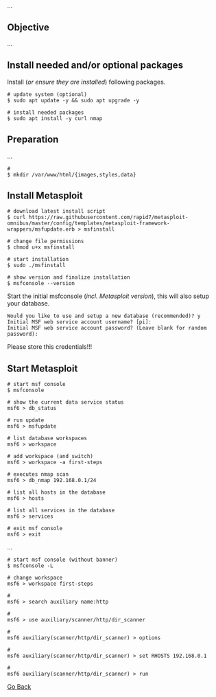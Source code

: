 #

...

## Objective

...

## Install needed and/or optional packages

Install (_or ensure they are installed_) following packages.

```shell
# update system (optional)
$ sudo apt update -y && sudo apt upgrade -y

# install needed packages
$ sudo apt install -y curl nmap
```

## Preparation

...

```shell
#
$ mkdir /var/www/html/{images,styles,data}
```

## Install Metasploit

```shell
# download latest install script
$ curl https://raw.githubusercontent.com/rapid7/metasploit-omnibus/master/config/templates/metasploit-framework-wrappers/msfupdate.erb > msfinstall

# change file permissions
$ chmod u+x msfinstall

# start installation
$ sudo ./msfinstall

# show version and finalize installation
$ msfconsole --version
```

Start the initial msfconsole (_incl. Metasploit version_), this will also setup your database.

```
Would you like to use and setup a new database (recommended)? y
Initial MSF web service account username? [pi]:
Initial MSF web service account password? (Leave blank for random password):
```

Please store this credentials!!!

## Start Metasploit

```shell
# start msf console
$ msfconsole

# show the current data service status
msf6 > db_status

# run update
msf6 > msfupdate

# list database workspaces
msf6 > workspace

# add workspace (and switch)
msf6 > workspace -a first-steps

# executes nmap scan
msf6 > db_nmap 192.168.0.1/24

# list all hosts in the database
msf6 > hosts

# list all services in the database
msf6 > services

# exit msf console
msf6 > exit
```

...

```shell
# start msf console (without banner)
$ msfconsole -L

# change workspace
msf6 > workspace first-steps

#
msf6 > search auxiliary name:http

#
msf6 > use auxiliary/scanner/http/dir_scanner

#
msf6 auxiliary(scanner/http/dir_scanner) > options

#
msf6 auxiliary(scanner/http/dir_scanner) > set RHOSTS 192.168.0.1

#
msf6 auxiliary(scanner/http/dir_scanner) > run
```

[Go Back](./README.md)
